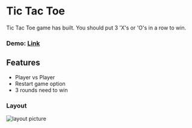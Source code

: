# **Tic Tac Toe**

Tic Tac Toe game has built. You should put 3 'X's or 'O's in a row to win.

### Demo: [Link](https://ev0clu.github.io/tictactoe/)

## Features

-   Player vs Player
-   Restart game option
-   3 rounds need to win

### Layout

![layout picture](https://github.com/ev0clu/tictactoe/blob/main/layout.png?raw=true)
